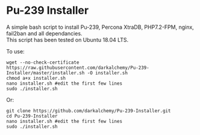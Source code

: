 Pu-239 Installer
==============

A simple bash script to install Pu-239, Percona XtraDB, PHP7.2-FPM, nginx, fail2ban and all dependancies.  
This script has been tested on Ubuntu 18.04 LTS.

To use:

```
wget --no-check-certificate https://raw.githubusercontent.com/darkalchemy/Pu-239-Installer/master/installer.sh -O installer.sh
chmod a+x installer.sh
nano installer.sh #edit the first few lines
sudo ./installer.sh
```
Or:

```
git clone https://github.com/darkalchemy/Pu-239-Installer.git
cd Pu-239-Installer
nano installer.sh #edit the first few lines
sudo ./installer.sh
```
